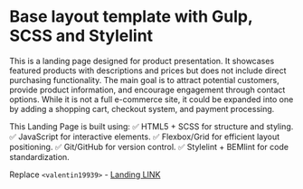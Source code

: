 # Base layout template with Gulp, SCSS and Stylelint
This is a landing page designed for product presentation. It showcases featured products with descriptions and prices but does not include direct purchasing functionality. The main goal is to attract potential customers, provide product information, and encourage engagement through contact options. While it is not a full e-commerce site, it could be expanded into one by adding a shopping cart, checkout system, and payment processing.

This Landing Page is built using:
✅ HTML5 + SCSS for structure and styling.
✅ JavaScript for interactive elements.
✅ Flexbox/Grid for efficient layout positioning.
✅ Git/GitHub for version control.
✅ Stylelint + BEMlint for code standardization.

Replace `<valentin19939>`
    - [Landing LINK](https://valentin19939.github.io/Valentyn-Landing-Page/)
    
